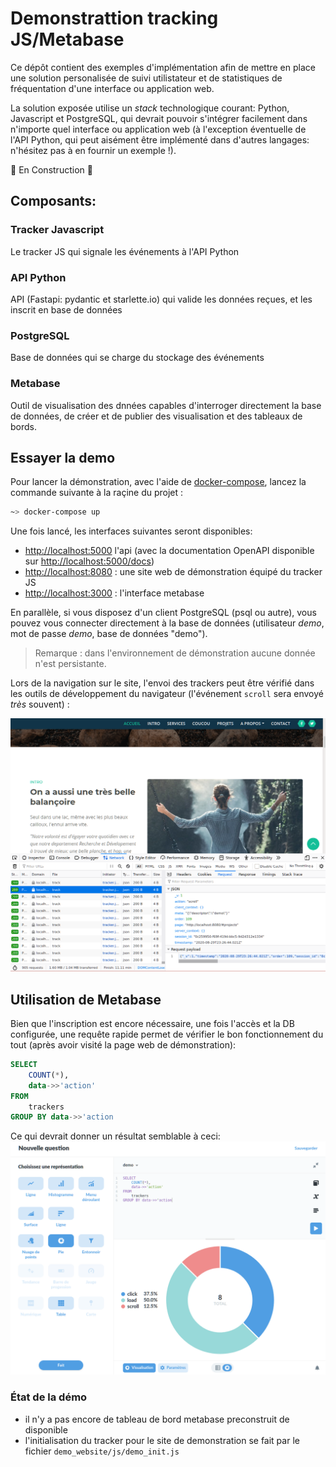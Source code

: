 # Demonstrattion tracking JS/Metabase
Ce dépôt contient des exemples d'implémentation afin de mettre en place une solution personalisée de suivi utilistateur et de statistiques de fréquentation d'une interface ou application web.

La solution exposée utilise un _stack_ technologique courant: Python, Javascript et PostgreSQL, qui devrait pouvoir s'intégrer facilement dans n'importe quel interface ou application web (à l'exception éventuelle de l'API Python, qui peut aisément être implémenté dans d'autres langages: n'hésitez pas à en fournir un exemple !).

:construction: En Construction :construction:

## Composants:
### Tracker Javascript
Le tracker JS qui signale les événements à l'API Python
### API Python
API (Fastapi: pydantic et starlette.io) qui valide les données reçues, et les inscrit en base de données
### PostgreSQL
Base de données qui se charge du stockage des événements
### Metabase
Outil de visualisation des dnnées capables d'interroger directement la base de données, de créer et de publier des visualisation et des tableaux de bords.


## Essayer la demo
Pour lancer la démonstration, avec l'aide de [docker-compose](https://docs.docker.com/compose/), lancez la commande suivante à la raçine du projet :
```bash
~> docker-compose up
```

Une fois lancé, les interfaces suivantes seront disponibles:
- [http://localhost:5000](http://localhost:5000) l'api (avec la documentation OpenAPI disponible sur [http://localhost:5000/docs](http://localhost:5000/docs))
- [http://localhost:8080](http://localhost:8080) : une site web de démonstration équipé du tracker JS
- [http://localhost:3000](http://localhost:3000) : l'interface metabase

En parallèle, si vous disposez d'un client PostgreSQL (psql ou autre), vous pouvez vous connecter directement à la base de données (utilisateur _demo_, mot de passe _demo_, base de données "demo").

> Remarque : dans l'environnement de démonstration aucune donnée n'est persistante.

Lors de la navigation sur le site, l'envoi des trackers peut être vérifié dans les outils de développement du navigateur (l'événement `scroll` sera envoyé _très_ souvent) :

![Exemple navigation](misc/tracking_example.png "Image d'illustration navigation")

## Utilisation de Metabase
Bien que l'inscription est encore nécessaire, une fois l'accès et la DB configurée,
une requête rapide permet de vérifier le bon fonctionnement du tout (après avoir visité la page web de démonstration):
```sql
SELECT
    COUNT(*),
    data->>'action'
FROM
    trackers
GROUP BY data->>'action
```

Ce qui devrait donner un résultat semblable à ceci:
![Exemple metabase](misc/metabase_example.png "Image d'illustration metabase")


### État de la démo
- il n'y a pas encore de tableau de bord metabase preconstruit de disponible
- l'initialisation du tracker pour le site de demonstration se fait par le fichier `demo_website/js/demo_init.js`
